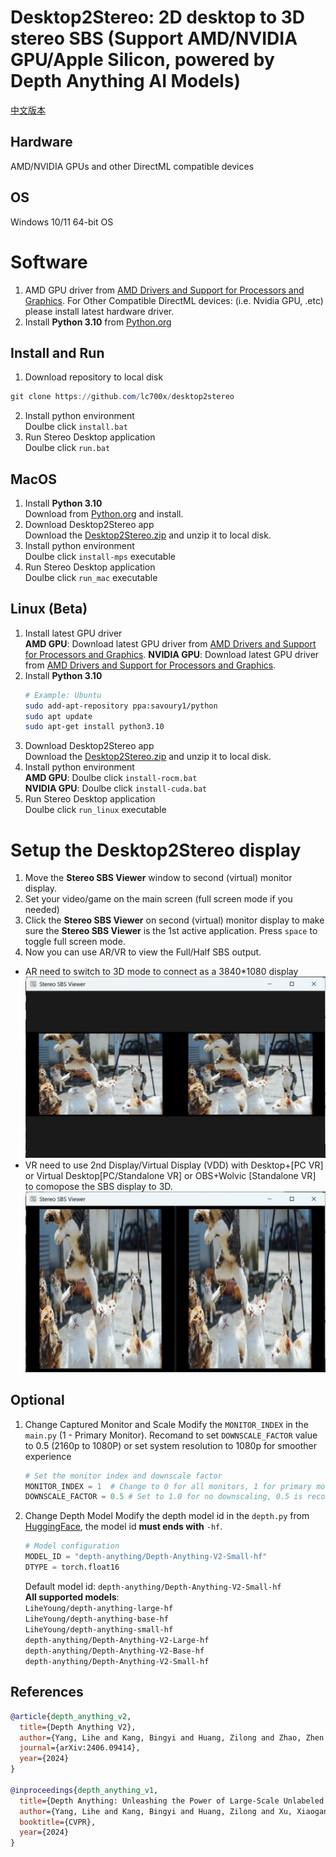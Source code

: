 # Desktop2Stereo: 2D desktop to 3D stereo SBS (Support AMD/NVIDIA GPU/Apple Silicon, powered by Depth Anything AI Models)
[中文版本](./readmeCN.md)
## Hardware
AMD/NVIDIA GPUs and other DirectML compatible devices
## OS
Windows 10/11 64-bit OS
# Software
1. AMD GPU driver from [AMD Drivers and Support for Processors and Graphics](https://www.amd.com/en/support/download/drivers.html). For Other Compatible DirectML devices: (i.e. Nvidia GPU, .etc) please install latest hardware driver. 
2. Install **Python 3.10** from [Python.org](https://www.python.org/ftp/python/3.10.0/python-3.10.0-amd64.exe)
## Install and Run
1. Download repository to local disk
```powershell
git clone https://github.com/lc700x/desktop2stereo
```
2. Install python environment  
Doulbe click `install.bat`
3. Run Stereo Desktop application  
Doulbe click `run.bat`
## MacOS 
1. Install **Python 3.10**  
    Download from [Python.org](https://www.python.org/ftp/python/3.10.11/python-3.10.11-macos11.pkg) and install.
2. Download Desktop2Stereo app  
   Download the [Desktop2Stereo.zip](https://github.com/lc700x/desktop2stereo/releases/tag/v1.1) and unzip it to local disk.
3. Install python environment  
Doulbe click `install-mps` executable
1. Run Stereo Desktop application  
Doulbe click `run_mac` executable
## Linux (Beta)
1. Install latest GPU driver  
**AMD GPU**: Download latest GPU driver from [AMD Drivers and Support for Processors and Graphics](https://www.amd.com/en/support/download/drivers.html). 
**NVIDIA GPU**: Download latest GPU driver from [AMD Drivers and Support for Processors and Graphics](https://www.nvidia.com/en-us/geforce/drivers/).
1. Install **Python 3.10**  
    ```bash
    # Example: Ubuntu
    sudo add-apt-repository ppa:savoury1/python
    sudo apt update
    sudo apt-get install python3.10
    ```
2. Download Desktop2Stereo app  
   Download the [Desktop2Stereo.zip](https://github.com/lc700x/desktop2stereo/releases/tag/v1.1) and unzip it to local disk.
3. Install python environment  
**AMD GPU**: Doulbe click `install-rocm.bat`  
**NVIDIA GPU**: Doulbe click `install-cuda.bat`  
1. Run Stereo Desktop application  
Doulbe click `run_linux` executable
# Setup the Desktop2Stereo display
1. Move the **Stereo SBS Viewer** window to second (virtual) monitor display.
2. Set your video/game on the main screen (full screen mode if you needed)
3. Click the **Stereo SBS Viewer** on second (virtual) monitor display to make sure the **Stereo SBS Viewer** is the 1st active application. Press `space` to toggle full screen mode. 
4. Now you can use AR/VR to view the Full/Half SBS output. 
- AR need to switch to 3D mode to connect as a 3840*1080 display
![Full-SBS](./assets/FullSBS.png)
- VR need to use 2nd Display/Virtual Display (VDD) with Desktop+[PC VR] or Virtual Desktop[PC/Standalone VR] or OBS+Wolvic [Standalone VR] to comopose the SBS display to 3D.
![Half-SBS](./assets/HalfSBS.png)
## Optional
1. Change Captured Monitor and Scale
Modify the `MONITOR_INDEX` in the `main.py` (1 - Primary Monitor).
Recomand to set `DOWNSCALE_FACTOR` value to 0.5 (2160p to 1080P) or set system resolution to 1080p for smoother experience
    ```python
    # Set the monitor index and downscale factor
    MONITOR_INDEX = 1  # Change to 0 for all monitors, 1 for primary monitor, ...
    DOWNSCALE_FACTOR = 0.5 # Set to 1.0 for no downscaling, 0.5 is recommended for performance
    ```
2. Change Depth Model
Modify the depth model id in the `depth.py` from [HuggingFace](https://huggingface.co/), the model id **must ends with** `-hf`. 
    ```python
    # Model configuration
    MODEL_ID = "depth-anything/Depth-Anything-V2-Small-hf"
    DTYPE = torch.float16
    ```
    Default model id: `depth-anything/Depth-Anything-V2-Small-hf`  
    **All supported models**:  
    `LiheYoung/depth-anything-large-hf`  
    `LiheYoung/depth-anything-base-hf`  
    `LiheYoung/depth-anything-small-hf`  
    `depth-anything/Depth-Anything-V2-Large-hf`  
    `depth-anything/Depth-Anything-V2-Base-hf`  
    `depth-anything/Depth-Anything-V2-Small-hf`  
## References
```BIBTEX
@article{depth_anything_v2,
  title={Depth Anything V2},
  author={Yang, Lihe and Kang, Bingyi and Huang, Zilong and Zhao, Zhen and Xu, Xiaogang and Feng, Jiashi and Zhao, Hengshuang},
  journal={arXiv:2406.09414},
  year={2024}
}

@inproceedings{depth_anything_v1,
  title={Depth Anything: Unleashing the Power of Large-Scale Unlabeled Data}, 
  author={Yang, Lihe and Kang, Bingyi and Huang, Zilong and Xu, Xiaogang and Feng, Jiashi and Zhao, Hengshuang},
  booktitle={CVPR},
  year={2024}
}
```
